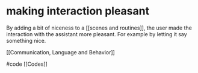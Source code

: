 # making interaction pleasant
By adding a bit of niceness to a [[scenes and routines]], the user made the interaction with the assistant more pleasant. For example by letting it say something nice.

[[Communication, Language and Behavior]]

#code [[Codes]] 